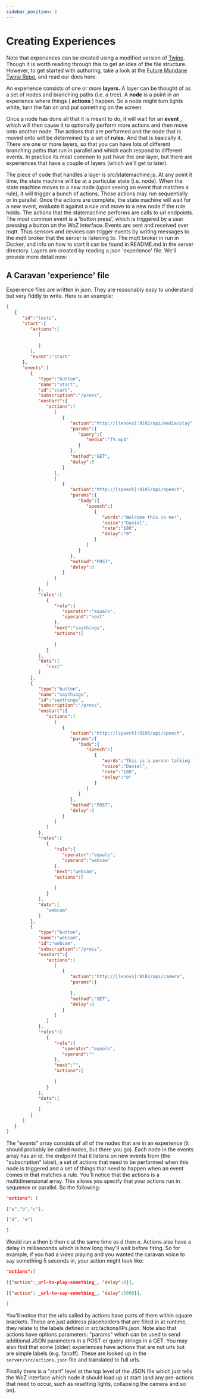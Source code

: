 ```yaml
---
sidebar_position: 2
---
```


# Creating Experiences

Note that experiences can be created using a modified version of [Twine](https://tlodge.github.io/fmundane-twine/).  Though it is worth reading through this to get an idea of the file structure.  However, to get started with authoring, take a look at the [Future Mundane Twine Repo](https://github.com/tlodge/fmundane-twine), and read our docs here.


An experience consists of one or more **layers.** A layer can be thought of as a set of nodes and branching paths (i.e. a tree). A **node** is a point in an experience where things ( **actions** ) happen. So a node might turn lights white, turn the fan on and put something on the screen. 

Once a node has done all that it is meant to do, it will wait for an **event** , which will then cause it to optionally perform more actions and then move onto another node. The actions that are performed and the node that is moved onto will be determined by a set of **rules.** And that is basically it. There are one or more layers, so that you can have lots of different branching paths that run in parallel and which each respond to different events. In practice its most common to just have the one layer, but there are experiences that have a couple of layers (which we'll get to later).

The piece of code that handles a layer is src/statemachine.js. At any point it time, the state machine will be at a particular state (i.e. node). When the state machine moves to a new node (upon seeing an event that matches a rule), it will trigger a bunch of actions. Those actions may run sequentially or in parallel. Once the actions are complete, the state machine will wait for a new event, evaluate it against a rule and move to a new node if the rule holds. The actions that the statemachine performs are calls to url endpoints. 
The most common event is a 'button press', which is triggered by a user pressing a button on the WoZ interface. Events are sent and received over mqtt. Thus sensors and devices can trigger events by writing messages to the mqtt broker that the server is listening to. The mqtt broker in run in Docker, and info on how to start it can be found in README.md in the server directory. Layers are created by reading a json 'experience' file. We'll provide more detail now:

## A Caravan 'experience' file

Experience files are written in json. They are reasonably easy to understand but very fiddly to write. Here is an example:

```json
[
   {
      "id":"tests",
      "start":{
         "actions":[
            [
               
            ]
         ],
         "event":"start"
      },
      "events":[
         {
            "type":"button",
            "name":"start",
            "id":"start",
            "subscription":"/press",
            "onstart":{
               "actions":[
                  [
                     {
                        "action":"http://[lenovo]:9102/api/media/play",
                        "params":{
                           "query":{
                              "media":"TV.mp4"
                           }
                        },
                        "method":"GET",
                        "delay":0
                     }
                  ],
                  [
                     {
                        "action":"http://[speech]:9105/api/speech",
                        "params":{
                           "body":{
                              "speech":[
                                 {
                                    "words":"Welcome this is me!",
                                    "voice":"Daniel",
                                    "rate":"180",
                                    "delay":"0"
                                 }
                              ]
                           }
                        },
                        "method":"POST",
                        "delay":0
                     }
                  ]
               ]
            },
            "rules":[
               {
                  "rule":{
                     "operator":"equals",
                     "operand":"next"
                  },
                  "next":"saythings",
                  "actions":[
                     
                  ]
               }
            ],
            "data":[
               "next"
            ]
         },
         {
            "type":"button",
            "name":"saythings",
            "id":"saythings",
            "subscription":"/press",
            "onstart":{
               "actions":[
                  [
                     {
                        "action":"http://[speech]:9105/api/speech",
                        "params":{
                           "body":{
                              "speech":[
                                 {
                                    "words":"This is a person talking to you |address|",
                                    "voice":"Daniel",
                                    "rate":"180",
                                    "delay":"0"
                                 }
                              ]
                           }
                        },
                        "method":"POST",
                        "delay":0
                     }
                  ]
               ]
            },
            "rules":[
               {
                  "rule":{
                     "operator":"equals",
                     "operand":"webcam"
                  },
                  "next":"webcam",
                  "actions":[
                     
                  ]
               }
            ],
            "data":[
               "webcam"
            ]
         },
         {
            "type":"button",
            "name":"webcam",
            "id":"webcam",
            "subscription":"/press",
            "onstart":{
               "actions":[
                  [
                     {
                        "action":"http://[lenovo]:9102/api/camera",
                        "params":{
                           
                        },
                        "method":"GET",
                        "delay":0
                     }
                  ]
               ]
            },
            "rules":[
               {
                  "rule":{
                     "operator":"equals",
                     "operand":""
                  },
                  "next":"",
                  "actions":[
                     
                  ]
               }
            ],
            "data":[
               ""
            ]
         }
      ]
   }
]
```

The "events" array consists of all of the nodes that are in an experience (it should probably be called nodes, but there you go). Each node in the events array has an id, the endpoint that it listens on new events from (the "subscription" label), a set of actions that need to be performed when this node is triggered and a set of things that need to happen when an event comes in that matches a rule. You'll notice that the actions is a multidimensional array. This allows you specify that your actions run in sequence or parallel. So the following:

```json
"actions": [

["a","b","c"],

["d", "e"]

]
```

Would run a then b then c at the same time as d then e. Actions also have a delay in milliseconds which is how long they'll wait before firing. So for example, if you had a video playing and you wanted the caravan voice to say something 5 seconds in, your action might look like:

```json
"actions":[

[{"action":_url-to-play-something_, "delay":0}],

[{"action": _url-to-say-something_, "delay":5000}],

]
```

You'll notice that the urls called by actions have parts of them within square brackets. These are just address placeholders that are filled in at runtime, they relate to the labels defined in src/actions/IPs.json. Note also that actions have options parameters: "params" which can be used to send additional JSON parameters in a POST or query strings in a GET.  You may also find that some (older) experiences have actions that are not urls but are simple labels (e.g. fanoff).  These are looked up in the `server/src/actions.json` file and translated to full urls.

Finally there is a "start" level at the top level of the JSON file which just tells the WoZ interface which node it should load up at start (and any pre-actions that need to occur, such as resetting lights, collapsing the camera and so on).